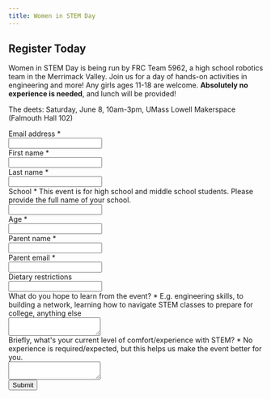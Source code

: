 ```yaml
---
title: Women in STEM Day
---
```


<form action="https://docs.google.com/forms/d/e/1FAIpQLSf3LKE8p3xl8G38HcA_ATfw_aOcSuyIuQDsV1E_lzKn3ddBNg/formResponse" method="POST" target="secret-frame" onsubmit="showThanks();">
    <div class="form-header">
        <h2 class="form-title">Register Today</h2>
        <p class="form-description">
            <p>Women in STEM Day is being run by FRC Team 5962, a high school robotics team in the Merrimack Valley. Join us for a day of hands-on activities in engineering and more! Any girls ages 11-18 are welcome. <b>Absolutely no experience is needed</b>, and lunch will be provided!</p>
            <p>The deets: Saturday, June 8, 10am-3pm, UMass Lowell Makerspace (Falmouth Hall 102)</p>
        </p>
    </div>
    <div class="form-content">
        <div class="form-question">
            <label class="form-question-title-container" for="emailAddress">
                <span class="form-question-title">Email address</span>
                <span aria-label="Required question" class="required-asterisk">*</span>
            </label>
            <div class="text-input-container">
                <input aria-label="Your email" autocomplete="email" name="emailAddress" id="emailAddress" required="" tabindex="0" type="email" />
            </div>
        </div>
        <div class="form-question">
            <label class="form-question-title-container" for="firstName">
                <span class="form-question-title">First name</span>
                <span aria-label="Required question" class="required-asterisk">*</span>
            </label>
            <div class="text-input-container">
                <input aria-label="First name" autocomplete="off" name="entry.1956224798" id="firstName" required="" type="text" />
            </div>
        </div>
        <div class="form-question">
            <label class="form-question-title-container" for="lastName">
                <span class="form-question-title">Last name</span>
                <span aria-label="Required question" class="required-asterisk">*</span>
            </label>
            <div class="text-input-container">
                <input aria-label="Last name" autocomplete="off" name="entry.1929112542" id="lastName" required="" type="text" />
            </div>
        </div>
        <div class="form-question">
            <label class="form-question-title-container" for="school">
                <span class="form-question-title">School</span>
                <span aria-label="Required question" class="required-asterisk">*</span>
            </label>
            <span class="form-question-description">This event is for high school and middle school students. Please provide the full name of your school.</span>
            <div class="text-input-container">
                <input aria-label="School" autocomplete="off" name="entry.141995036" id="school" required="" type="text" />
            </div>
        </div>
        <div class="form-question">
            <label class="form-question-title-container" for="age">
                <span class="form-question-title">Age</span>
                <span aria-label="Required question" class="required-asterisk">*</span>
            </label>
            <div class="text-input-container">
                <input aria-label="age" autocomplete="off" name="entry.29691098" id="age" required="" type="number" />
            </div>
        </div>
        <div class="form-question">
            <label class="form-question-title-container" for="parentName">
                <span class="form-question-title">Parent name</span>
                <span aria-label="Required question" class="required-asterisk">*</span>
            </label>
            <div class="text-input-container">
                <input aria-label="Parent name" autocomplete="off" name="entry.1574004266" id="parentName" required="" type="text" />
            </div>
        </div>
        <div class="form-question">
            <label class="form-question-title-container" for="parentEmail">
                <span class="form-question-title">Parent email</span>
                <span aria-label="Required question" class="required-asterisk">*</span>
            </label>
            <div class="text-input-container">
                <input aria-label="Parent email" autocomplete="email" name="entry.1718861784" id="parentEmail" required="" type="email" />
            </div>
        </div>
        <div class="form-question">
            <label class="form-question-title-container" for="diet">
                <span class="form-question-title">Dietary restrictions</span>
            </label>
            <div class="text-input-container">
                <input aria-label="Dietary restrictions" autocomplete="none" name="entry.1260884242" id="diet" type="text" />
            </div>
        </div>
        <div class="form-question">
            <label class="form-question-title-container" for="learn">
                <span class="form-question-title">What do you hope to learn from the event?</span>
                <span aria-label="Required question" class="required-asterisk">*</span>
            </label>
            <span class="form-question-description">E.g. engineering skills, to building a network, learning how to navigate STEM classes to prepare for college, anything else</span>
            <div class="text-input-container">
                <textarea aria-label="What do you hope to learn from the event?" autocomplete="none" name="entry.1065438568" id="learn" required=""></textarea>
            </div>
        </div>
        <div class="form-question">
            <label class="form-question-title-container" for="familiarity">
                <span class="form-question-title">Briefly, what's your current level of comfort/experience with STEM?</span>
                <span aria-label="Required question" class="required-asterisk">*</span>
            </label>
            <span class="form-question-description">No experience is required/expected, but this helps us make the event better for you.</span>
            <div class="text-input-container">
                <textarea aria-label="Briefly, what's your current level of comfort/experience with STEM?" autocomplete="none" name="entry.490258146" id="familiarity" required=""></textarea>
            </div>
        </div>
    </div>
    <input type="submit" id="submit-button" class="button inactive" value="Submit">
    <h3 id="thanks" style="display:none">YAY! Thanks for registering! You're all set—we'll send you an email to remind you about the event when it gets closer.</h3>
</form>

<iframe name="secret-frame" width="0" height="0" border="0" style="display: none;"></iframe>

<script>
function showThanks() {
    document.getElementById('submit-button').classList.add('inactive');
    document.getElementById('thanks').style.display = "block";
}
</script>
